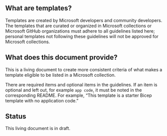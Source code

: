 ## What are templates?

Templates are created by Microsoft developers and community developers. The templates that are curated or organized in Microsoft collections or Microsoft GitHub organizations must adhere to all guidelines listed here; personal templates not following these guidelines will not be approved for Microsoft collections. 

## What does this document provide?

This is a living document to create more consistent criteria of what makes a template eligible to be listed in a Microsoft collection. 

There are required items and optional items in the guidelines. If an item is optional and left out, for example `app code`, it must be noted in the corresponding README. For example, “This template is a starter Bicep template with no application code.” 

## Status

This living document is in draft.